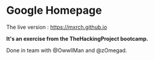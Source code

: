 # Google Homepage

The live version : https://mxrch.github.io


**It's an exercise from the TheHackingProject bootcamp.**

Done in team with @OwwllMan and @zOmegad.
